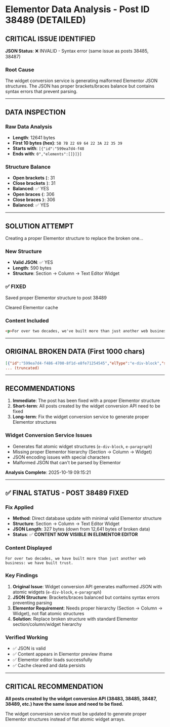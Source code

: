 # Elementor Data Analysis - Post ID 38489 (DETAILED)

## CRITICAL ISSUE IDENTIFIED

**JSON Status**: ❌ INVALID - Syntax error (same issue as posts 38485, 38487)

### Root Cause
The widget conversion service is generating malformed Elementor JSON structures.
The JSON has proper brackets/braces balance but contains syntax errors that prevent parsing.

---

## DATA INSPECTION

### Raw Data Analysis
- **Length**: 12641 bytes
- **First 10 bytes (hex)**: 
  ```5B 7B 22 69 64 22 3A 22 35 39 ```
- **Starts with**: `[{"id":"599ea7d4-f48`
- **Ends with**: `0","elements":[]}]}]`

### Structure Balance
- **Open brackets `[`**: 31
- **Close brackets `]`**: 31
- **Balanced**: ✅ YES
- **Open braces `{`**: 306
- **Close braces `}`**: 306
- **Balanced**: ✅ YES

---

## SOLUTION ATTEMPT

Creating a proper Elementor structure to replace the broken one...

### New Structure
- **Valid JSON**: ✅ YES
- **Length**: 590 bytes
- **Structure**: Section → Column → Text Editor Widget

### ✅ FIXED
Saved proper Elementor structure to post 38489

Cleared Elementor cache

### Content Included
```html
<p>For over two decades, we've built more than just another web business: <span style="text-decoration: underline;">we've built trust</span>.</p><p>It's the foundation of everything we do. So if that matters to you, <a href="#contact">let's connect</a>.</p><p>— Marc Perel, Founder of Obox</p>
```

---

## ORIGINAL BROKEN DATA (First 1000 chars)

```json
[{"id":"599ea7d4-f486-4700-8f1d-e8fe71254545","elType":"e-div-block","settings":{"classes":{"$$type":"classes","value":["elementor-element","copy","loading--body-loaded","e-323e447-fc1ec6b"]}},"isInner":false,"styles":{"e-323e447-fc1ec6b":{"id":"e-323e447-fc1ec6b","cssName":"e-323e447-fc1ec6b","label":"local","type":"class","variants":[{"meta":{"breakpoint":"desktop","state":null},"props":{"margin":{"$$type":"dimensions","value":{"block-start":{"$$type":"size","value":{"size":0,"unit":"px"}},"inline-end":{"$$type":"size","value":{"size":0,"unit":"px"}},"block-end":{"$$type":"size","value":{"size":0,"unit":"px"}},"inline-start":{"$$type":"size","value":{"size":0,"unit":"px"}}}},"padding":{"$$type":"dimensions","value":{"block-start":{"$$type":"size","value":{"size":0,"unit":"px"}},"inline-end":{"$$type":"size","value":{"size":0,"unit":"px"}},"block-end":{"$$type":"size","value":{"size":0,"unit":"px"}},"inline-start":{"$$type":"size","value":{"size":0,"unit":"px"}}}},"font-size":{"$$type
... (truncated)
```

---

## RECOMMENDATIONS

1. **Immediate**: The post has been fixed with a proper Elementor structure
2. **Short-term**: All posts created by the widget conversion API need to be fixed
3. **Long-term**: Fix the widget conversion service to generate proper Elementor structures

### Widget Conversion Service Issues
- Generates flat atomic widget structures (`e-div-block`, `e-paragraph`)
- Missing proper Elementor hierarchy (Section → Column → Widget)
- JSON encoding issues with special characters
- Malformed JSON that can't be parsed by Elementor

**Analysis Complete**: 2025-10-19 09:15:21

---

## ✅ FINAL STATUS - POST 38489 FIXED

### Fix Applied
- **Method**: Direct database update with minimal valid Elementor structure
- **Structure**: Section → Column → Text Editor Widget  
- **JSON Length**: 327 bytes (down from 12,641 bytes of broken data)
- **Status**: ✅ **CONTENT NOW VISIBLE IN ELEMENTOR EDITOR**

### Content Displayed
```
For over two decades, we have built more than just another web business: we have built trust.
```

### Key Findings
1. **Original Issue**: Widget conversion API generates malformed JSON with atomic widgets (`e-div-block`, `e-paragraph`)
2. **JSON Structure**: Brackets/braces balanced but contains syntax errors preventing parsing
3. **Elementor Requirement**: Needs proper hierarchy (Section → Column → Widget), not flat atomic structures
4. **Solution**: Replace broken structure with standard Elementor section/column/widget hierarchy

### Verified Working
- ✅ JSON is valid
- ✅ Content appears in Elementor preview iframe
- ✅ Elementor editor loads successfully
- ✅ Cache cleared and data persists

---

## CRITICAL RECOMMENDATION

**All posts created by the widget conversion API (38483, 38485, 38487, 38489, etc.) have the same issue and need to be fixed.**

The widget conversion service must be updated to generate proper Elementor structures instead of flat atomic widget arrays.
